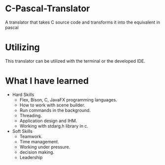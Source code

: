 # C-Pascal-Translator
A translator that takes C source code and transforms it into the equivalent in pascal 
# Utilizing
This translator can be utilized with the terminal or the developed IDE.


# What I have learned 
* Hard Skills
  * Flex, Bison, C, JavaFX programming languages.
  * How to work with scene builder.
  * Run commands in the background.
  * Threading.
  * Application design and IHM.
  * Working with stdarg.h library in c.
* Soft Skills
  * Teamwork.
  * Time management.
  * Working under pressure.
  * decision making.
  * Leadership

